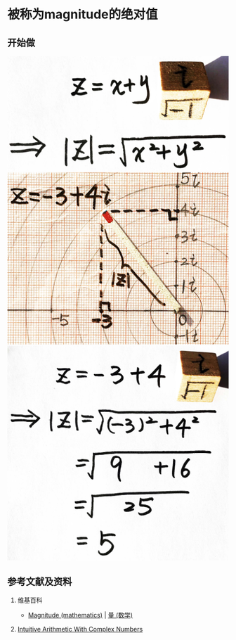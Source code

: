 # 被称为magnitude的绝对值

## 开始做

![](/images/复数分析/被称为magnitude的绝对值/1a1.jpg)
![](/images/复数分析/被称为magnitude的绝对值/1a2.jpg)
![](/images/复数分析/被称为magnitude的绝对值/1a3.jpg)

## 参考文献及资料

1. 维基百科
	- [Magnitude (mathematics)](hhttps://en.wikipedia.org/wiki/Magnitude_(mathematics)) | [量 (数学)](https://zh.wikipedia.org/wiki/%E9%87%8F_(%E6%95%B0%E5%AD%A6)) 

2. [Intuitive Arithmetic With Complex Numbers](https://betterexplained.com/articles/intuitive-arithmetic-with-complex-numbers/)